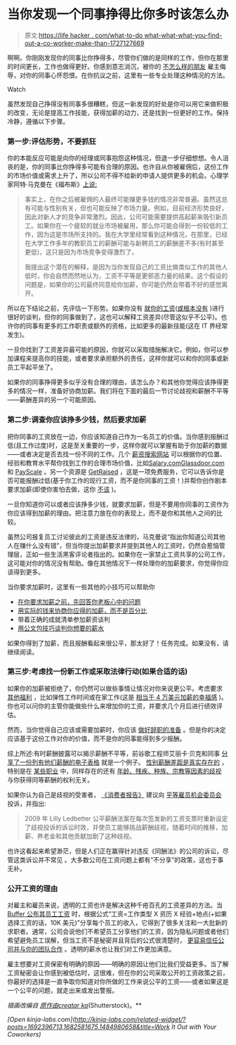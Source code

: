# 当你发现一个同事挣得比你多时该怎么办

> 原文:[https://life hacker . com/what-to-do what-what-what-you-find-out-a-co-worker-make-than-1727127669](https://lifehacker.com/what-to-do-when-you-find-out-a-coworker-makes-more-than-1727127669)

啊啊。你刚刚发现你的同事比你挣得多，尽管你们做的是同样的工作，但你在那里的时间更长，工作也做得更好。你感到意志消沉，被你的 [不怎么样的朋友](http://lifehacker.com/the-company-you-work-for-is-not-your-friend-1692113529#_ga=1.116407686.1610386042.1433200380) 雇主侮辱，对你的同事心怀怨恨。在你抗议之前，这里有一些专业处理这种情况的方法。

Watch

虽然发现自己挣得没有同事多很糟糕，但这一新发现的好处是你可以用它来做积极的改变，无论是提高工作技能，获得加薪的动力，还是找到一份更好的工作。保持冷静，遵循以下步骤。

### 第一步:评估形势，不要抓狂

你的本能反应可能是向你的经理或同事抱怨这种情况，但退一步仔细想想。令人沮丧的是，你的同事比你挣得多可能有合理的原因。也许自从你被雇佣后，这份工作的市场价值或需求上升了，所以公司不得不给新的申请人提供更多的机会。心理学家阿特·马克曼在《福布斯》[上说:](http://www.fastcompany.com/3039897/ask-the-experts-should-i-tell-my-boss-i-know-my-coworker-makes-more)

> 事实上，在你之后被雇佣的人最终可能赚更多钱的情况非常普遍。虽然这总有可能与性别有关，但也可能反映了市场力量。例如，目前经济形势良好，因此对新人才的竞争非常激烈。因此，公司可能需要提供高起薪来吸引新员工。如果你在一个疲软的就业市场被雇用，那么你可能会得到一份较低的工作，因为这是市场所支持的。我在大学里经常看到这种情况，在那里，已经在大学工作多年的教职员工的薪酬可能与新聘员工的薪酬差不多(有时甚至更低)，这只是因为市场竞争变得激烈了。
> 
> 我提出这个潜在的解释，是因为当你发现自己的工资比做类似工作的其他人低时，你会自然而然地认为，工资不平等是更邪恶力量的结果。这个假设的问题是，如果你的公司最终同意给你加薪，你可能仍然会带着不好的感觉离开。

所以在下结论之前，先评估一下形势。如果你没有 [就你的工资](http://lifehacker.com/how-to-negotiate-your-salary-1566202988#_ga=1.185998249.1610386042.1433200380)([或根本没有](http://lifehacker.com/the-biggest-salary-negotiation-mistake-is-not-doing-it-1711362585#_ga=1.185998249.1610386042.1433200380) )进行很好的谈判，但你的同事做到了，这也可以解释工资差异(尽管这似乎不公平)。也许你的同事有更多的工作职责或额外的资格，比如更多的最新技能(这在 IT 界经常发生)。

一旦你找到了工资差异最可能的原因，你就可以采取措施解决它。例如，你可以参加课程来提高你的技能，或者要求承担额外的责任，这样你就可以和你的同事或新员工平起平坐了。

如果你的同事挣得更多似乎没有合理的理由，该怎么办？和其他你觉得应该挣得更多的情况一样，准备好协商加薪。我们将在下面的最后一节讨论歧视和薪酬不平等——薪酬差异的另一个可能原因。

### 第二步:调查你应该挣多少钱，然后要求加薪

把你同事的工资放在一边，你应该知道自己作为一名员工的价值。当你感到报酬过低(且工作过度)时，这是至关重要的一步，这样你就可以掌握有助于你加薪的数据——或者决定是否去找一份不同的工作。几个 [薪资搜索网站](http://lifehacker.com/know-what-salary-to-ask-for-in-your-new-job-5041815) 可以根据你的位置、经验和教育水平帮你找到工作的合理市场价值，比如[Salary.com](http://salary.com)[Glassdoor.com](http://glassdoor.com)和 [PayScale](http://payscale.com) 。另一个资源是 [GetRaised](https://getraised.com/) ，这是一项免费服务，它可以告诉你是否可能报酬过低(基于你工作的现行工资，而不是你同事的工资！)并帮你创作剧本要求加薪(即使你害怕去做，这你 [不该](http://lifehacker.com/why-you-should-never-be-afraid-to-negotiate-a-higher-sa-1477953403) )。

一旦你知道你可以或者应该挣多少钱，就要求加薪，但是不要用你同事的工资作为你应该得到加薪的理由。把注意力放在你的表现上，而不是你和其他人之间的比较。

虽然公司报复员工讨论彼此的工资是违反法律的，马克曼说“指出你知道公司其他人在赚什么没有错”，但当你提出加薪要求并提到其他人的工资时，仍然会惹恼管理层，正如一些生活黑客评论者指出的。如果你在一家禁止工资共享的公司工作，这可能对你的情况没有帮助。像在其他情况下一样处理你的加薪要求，你觉得你应该得到更多。 

当你要求加薪时，这里有一些其他的小技巧可以帮助你

*   [在你要求加薪之前，先回答你老板心中的问题](http://lifehacker.com/before-you-ask-for-a-raise-answer-the-questions-on-you-496401066)
*   [用实际的钱来协商你应得的加薪，而不是百分比](http://lifehacker.com/negotiate-the-raise-you-deserve-with-actual-money-not-1619273744)
*   带着正确的成就清单参加薪资谈判
*   [用公文包技巧谈判你想要的薪水](http://lifehacker.com/negotiate-the-salary-you-want-with-the-briefcase-techni-5877193)

如果你得到了加薪，而且报酬看起来很公平，那太好了！任务完成。如果没有，请继续阅读。

### 第三步:考虑找一份新工作或采取法律行动(如果合适的话)

如果你的加薪被拒绝了，你仍然可以做些事情让情况对你来说更公平。考虑要求 [其他福利](http://lifehacker.com/skip-the-raise-ask-your-boss-for-these-perks-instead-5463294) ，比如弹性工作时间或在家工作(这是 [相当于 4 万美元加薪的幸福感](http://lifehacker.com/ditching-your-commute-is-the-happiness-equivalent-of-a-1679698849#_ga=1.118944393.1610386042.1433200380) )。你也可以问你的主管你能做些什么来增加你的工资，并要求几个月后进行绩效评估。

然而，当你觉得自己应该或需要加薪时，你应该 [做好辞职的准备](http://lifehacker.com/when-you-need-a-raise-be-prepared-to-quit-5967664#_ga=1.145569460.1610386042.1433200380) 。但是你的决定应该基于这份工作对你的价值，而不是你的同事能得到多少报酬。

综上所述:有时薪酬披露可以揭示薪酬不平等，前谷歌工程师艾丽卡·贝克和同事 [分享了一份列有他们薪酬的电子表格](http://www.wired.com/2015/07/happens-talk-salaries-google/) 就是一个例子。 [性别薪酬差距是真实存在的](http://time.com/money/4009768/wage-gap-men-women-equal-pay/) ，特别是在 [某些职业](http://twocents.lifehacker.com/the-jobs-with-the-biggest-pay-gaps-for-women-1688125613) 中，同样存在的还有 [年龄、残疾、种族、宗教等因素的歧视](https://lifehacker.com/the-most-common-illegal-job-interview-questions-you-sho-1706238105) 与你获得同等薪酬的权利无关。

如果你认为自己是歧视的受害者， [《消费者报告》](http://www.consumerreports.org/cro/news/2015/03/coworker-makes-more-money-than-you/index.htm) 建议向 [平等雇员机会委员会](https://egov.eeoc.gov/eas/) 投诉，并指出:

> 2009 年 Lilly Ledbetter 公平薪酬法案在每次签发新的工资支票时重新设定了歧视投诉的诉讼时效，并使员工能够挑战薪酬歧视，随着时间的推移，加薪、养老金和其他贡献加剧了这种歧视。

也许这看起来希望渺茫，但是人们正在赢得针对违反《同酬法》的公司的诉讼，尽管这类诉讼并不常见 。大多数公司在工资问题上都有“不分享”的政策，这也于事无补。

### 公开工资的理由

对雇主和雇员来说，透明的工资也许是解决这种千疮百孔的工资差异的方法。当 [Buffer 公布其员工工资](https://open.bufferapp.com/introducing-open-salaries-at-buffer-including-our-transparent-formula-and-all-individual-salaries/) 时，根据公式“工资=工作类型 X 资历 X 经验+地点(+如果选择工资的话，10K 美元)”分享每个员工的收入，它得到了很多关注和一大批新的求职者。通常，公司会说他们不希望员工分享他们的工资，因为隐私问题或者他们希望避免员工误解，但当工资不是秘密并且背后的公式很清楚时， [更容易信任公司并与你的团队合作](http://www.slate.com/articles/business/building_a_better_workplace/2014/09/salary_transparency_why_it_s_great_for_small_businesses.html) 。透明的薪水也让我们对工作更加满意。

雇主想要对工资保密有明确的原因——明确的原因让他们比我们受益更多。当了解工资秘密会让你感到被低估时，这很难，但在你的公司采取公开的工资政策之前，你最好的选择是一直争取你知道对你所做的工作来说公平的工资——或者如果这是一个公平的问题，就走出来或发出警报。

*插画改编自* [*原作由*](http://www.shutterstock.com/pic-214633156/stock-vector-money-on-hand-businessman-giving-a-cache-vector-illustration-in-flat-style-isolated-on-white.html?src=nAIwH5-JIxN7WZcmLDIt_g-1-4)*[*creatar ka*](http://www.shutterstock.com/pic-269696933/stock-vector-money-on-hands-businessmen-giving-a-cache-vector-illustration-in-flat-style-isolated-on-white.html?src=nAIwH5-JIxN7WZcmLDIt_g-1-3)*(Shutterstock)。**

*[Open *kinja-labs.com*](http://kinja-labs.com/related-widget/?posts=1692396713,1682581675,1484980658&title=Work It Out with Your Coworkers)*